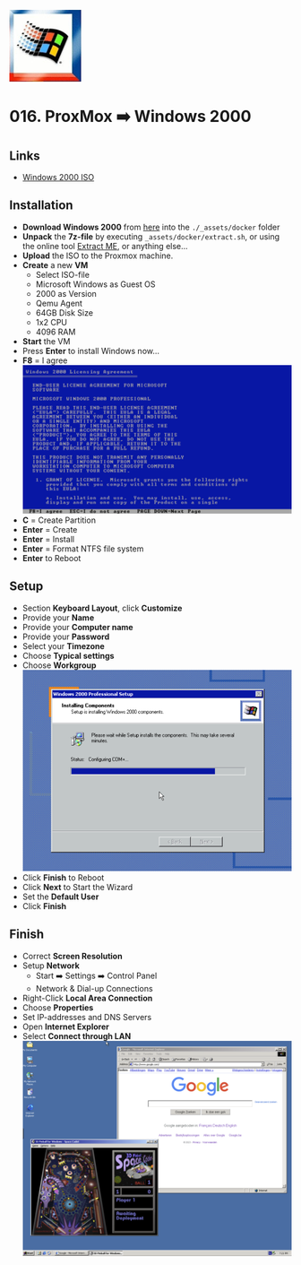 ![Windows 2000](_assets/images/win2000.png)
# 016. ProxMox ➡️ Windows 2000

<!-- ## Video

In this Tutorial we are going to install Windows 2000 as a ProxMox Virtual Machine.
This will be a quick video just to get things setup...

[![Video](_assets/images/win2000-video.png)](https://youtu.be/XXXXXXXXXXXXXXX) -->

## Links

- [Windows 2000 ISO](https://winworldpc.com/product/windows-nt-2000/final)

## Installation

- **Download Windows 2000** from [here](https://winworldpc.com/download/4137770d-e828-11e7-a562-fa163e9022f0/from/c3ae6ee2-8099-713d-3411-c3a6e280947e) into the `./_assets/docker` folder
- **Unpack** the **7z-file** by executing `_assets/docker/extract.sh`, or using the online tool [Extract ME](https://extract.me/), or anything else... 
- **Upload** the ISO to the Proxmox machine.
- **Create** a new **VM** 
  - Select ISO-file
  - Microsoft Windows as Guest OS
  - 2000 as Version
  - Qemu Agent
  - 64GB Disk Size
  - 1x2 CPU
  - 4096 RAM
- **Start** the VM
- Press **Enter** to install Windows now...
- **F8** = I agree
  ![Win2000 Install 01](_assets/images/win2000-install-01.png)
- **C** = Create Partition
- **Enter** = Create
- **Enter** = Install
- **Enter** = Format NTFS file system
- **Enter** to Reboot

## Setup

- Section **Keyboard Layout**, click **Customize**
- Provide your **Name**
- Provide your **Computer name**
- Provide your **Password**
- Select your **Timezone**
- Choose **Typical settings**
- Choose **Workgroup**
  ![Win2000 Install 02](_assets/images/win2000-install-02.png)
- Click **Finish** to Reboot
- Click **Next** to Start the Wizard
- Set the **Default User**
- Click **Finish**

## Finish

- Correct **Screen Resolution**
- Setup **Network**
  - Start ➡️ Settings ➡️ Control Panel
  - Network & Dial-up Connections
- Right-Click **Local Area Connection**
- Choose **Properties**
- Set IP-addresses and DNS Servers
- Open **Internet Explorer**
- Select **Connect through LAN**
  ![Win2000 Install 03](_assets/images/win2000-install-03.png)
